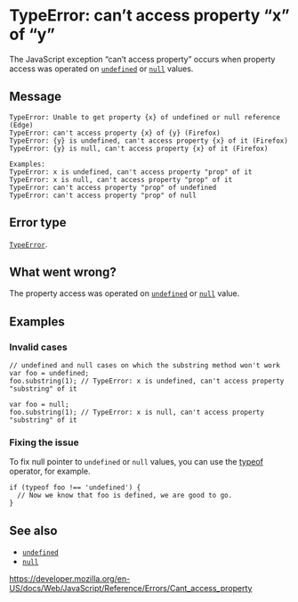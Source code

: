 TypeError: can’t access property “x” of “y”
===========================================

The JavaScript exception “can’t access property” occurs when property access was operated on [`undefined`](../global_objects/undefined) or [`null`](../global_objects/null) values.

Message
-------

    TypeError: Unable to get property {x} of undefined or null reference (Edge)
    TypeError: can't access property {x} of {y} (Firefox)
    TypeError: {y} is undefined, can't access property {x} of it (Firefox)
    TypeError: {y} is null, can't access property {x} of it (Firefox)

    Examples:
    TypeError: x is undefined, can't access property "prop" of it
    TypeError: x is null, can't access property "prop" of it
    TypeError: can't access property "prop" of undefined
    TypeError: can't access property "prop" of null

Error type
----------

[`TypeError`](../global_objects/typeerror).

What went wrong?
----------------

The property access was operated on [`undefined`](../global_objects/undefined) or [`null`](../global_objects/null) value.

Examples
--------

### Invalid cases

    // undefined and null cases on which the substring method won't work
    var foo = undefined;
    foo.substring(1); // TypeError: x is undefined, can't access property "substring" of it

    var foo = null;
    foo.substring(1); // TypeError: x is null, can't access property "substring" of it

### Fixing the issue

To fix null pointer to `undefined` or `null` values, you can use the [typeof](../operators/typeof) operator, for example.

    if (typeof foo !== 'undefined') {
      // Now we know that foo is defined, we are good to go.
    }

See also
--------

-   [`undefined`](../global_objects/undefined)
-   [`null`](../global_objects/null)

<a href="https://developer.mozilla.org/en-US/docs/Web/JavaScript/Reference/Errors/Cant_access_property" class="_attribution-link">https://developer.mozilla.org/en-US/docs/Web/JavaScript/Reference/Errors/Cant_access_property</a>
